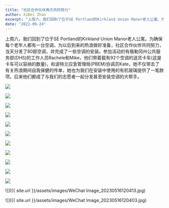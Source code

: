 ```yaml
---
title: "社区合作伙伴再次共同努力"
author: XiBei Zhao
excerpt: "上周六，我们回到了位于SE Portland的Kirkland Union Manor老人公寓。为确保每个老年人都有一台空调，为以后到来的热浪做好准备，社区合作伙伴共同努力，当天分发了80部空调，并完成了一些空调的安装。参加活动的有俄勒冈州公共服务部(DHS)的工作人员Rachele和Mike，他们带着载有92个空调的送货卡车(这是卡车可以容纳的数量)，和波特兰应急管理局(PBEM)协调员Kate，她不仅带去了有关热浪期间自我保健的传单，她也为我们在安装中使用的有机玻璃提供了一笔款项。后来他们都成了与我们的志愿者一起分发甚至安装空调的大帮手。"
date: "2022-09-24"
---
```


上周六，我们回到了位于SE Portland的Kirkland Union Manor老人公寓。为确保每个老年人都有一台空调，为以后到来的热浪做好准备，社区合作伙伴共同努力，当天分发了80部空调，并完成了一些空调的安装。参加活动的有俄勒冈州公共服务部(DHS)的工作人员Rachele和Mike，他们带着载有92个空调的送货卡车(这是卡车可以容纳的数量)，和波特兰应急管理局(PBEM)协调员Kate，她不仅带去了有关热浪期间自我保健的传单，她也为我们在安装中使用的有机玻璃提供了一笔款项。后来他们都成了与我们的志愿者一起分发甚至安装空调的大帮手。

![](https://res.cloudinary.com/dhngj18do/image/upload/f_auto,q_auto/v1/images/309373415_1782418298797396_3983937311780980755_n)

![](https://res.cloudinary.com/dhngj18do/image/upload/f_auto,q_auto/v1/images/309326986_1782418078797418_3158680215450115879_n)

![](https://res.cloudinary.com/dhngj18do/image/upload/f_auto,q_auto/v1/images/309263594_1782418105464082_4546620205028957227_n)

![](https://res.cloudinary.com/dhngj18do/image/upload/f_auto,q_auto/v1/images/309427524_1782418158797410_620470862724685660_n)

![](https://res.cloudinary.com/dhngj18do/image/upload/f_auto,q_auto/v1/images/309288013_1782418225464070_6347289034189833840_n)

![](https://res.cloudinary.com/dhngj18do/image/upload/f_auto,q_auto/v1/images/309031007_1782418142130745_6363079719871527478_n)

![](https://res.cloudinary.com/dhngj18do/image/upload/f_auto,q_auto/v1/images/309194222_1782418002130759_1358397844924796160_n)

![](https://res.cloudinary.com/dhngj18do/image/upload/f_auto,q_auto/v1/images/309248817_1782418278797398_1366069195299055548_n)

![](https://res.cloudinary.com/dhngj18do/image/upload/f_auto,q_auto/v1/images/308912736_1782418048797421_2929872105034670263_n)

![](https://res.cloudinary.com/dhngj18do/image/upload/f_auto,q_auto/v1/images/309167535_1782418195464073_194353021502358407_n)

![](https://res.cloudinary.com/dhngj18do/image/upload/f_auto,q_auto/v1/images/309471384_1782418405464052_1160281372827534655_n)

![]({{ site.url }}/assets/images/WeChat Image_20230516120413.jpg)

![]({{ site.url }}/assets/images/WeChat Image_20230516120403.jpg)
